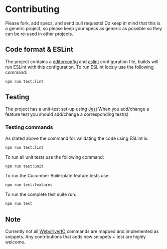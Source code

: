 # Contributing
Please fork, add specs, and send pull requests! Do keep in mind that this is a generic project, so please keep your specs as generic as possible so they can be re-used in other projects.


## Code format & ESLint
The project contains a [editorconfig](http://editorconfig.org/) and [eslint](http://eslint.org/) configuration file, builds will run ESLint with this configuration. To run ESLint localy use the following command:

```sh
npm run test:lint
```


## Testing
The project has a unit-test set-up using [Jest](https://facebook.github.io/jest)
When you add/change a feature test you should add/change a corresponding test(s)

### Testing commands
As stated above the command for validating the code using ESLint is:

```sh
npm run test:lint
```

To run all unit tests use the following command:

```sh
npm run test:unit
```

To run the Cucumber Boilerplate feature tests use:

```sh
npm run test:features
```

To run the complete test suite run:

```sh
npm run test
```

## Note
Currently not all [WebdriverIO](http://webdriver.io/) commands are mapped and implemented as snippets. Any contributions that adds new snippets + test are highly welcome.
